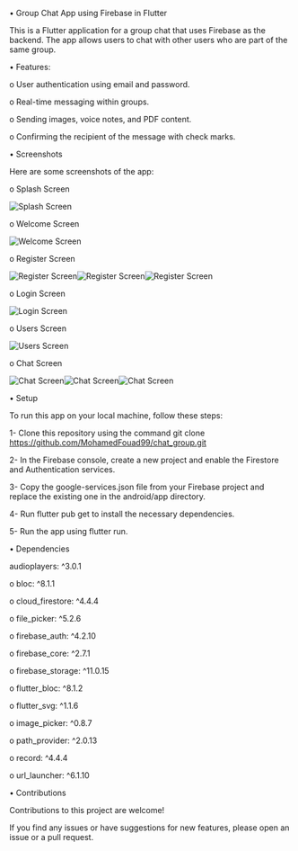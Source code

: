 • Group Chat App using Firebase in Flutter

This is a Flutter application for a group chat that uses Firebase as the backend.
The app allows users to chat with other users who are part of the same group.



• Features:


o  User authentication using email and password.

o  Real-time messaging within groups.

o  Sending images, voice notes, and PDF content.

o  Confirming the recipient of the message with check marks.



• Screenshots


Here are some screenshots of the app:

o Splash Screen


![Splash Screen](assets/images/splash.jpeg)

o Welcome Screen


![Welcome Screen](assets/images/welcome.jpeg)

o Register Screen


![Register Screen](assets/images/register.jpeg)![Register Screen](assets/images/register2.jpeg)![Register Screen](assets/images/register3.jpeg)

o Login Screen


![Login Screen](assets/images/login.jpeg)

o Users Screen


![Users Screen](assets/images/group_member.jpeg)

o Chat Screen


![Chat Screen](assets/images/chat.jpeg)![Chat Screen](assets/images/chat2.jpeg)![Chat Screen](assets/images/chat3.jpeg)




• Setup


To run this app on your local machine, follow these steps:


1- Clone this repository using the command git clone https://github.com/MohamedFouad99/chat_group.git

2- In the Firebase console, create a new project and enable the Firestore and Authentication services.

3- Copy the google-services.json file from your Firebase project and replace the existing one in the android/app directory.

4- Run flutter pub get to install the necessary dependencies.

5- Run the app using flutter run.




• Dependencies



 audioplayers: ^3.0.1
 
 
 o bloc: ^8.1.1
 
 
 o cloud_firestore: ^4.4.4
 
 
 o file_picker: ^5.2.6
 
 
 o firebase_auth: ^4.2.10
 
 
 o firebase_core: ^2.7.1
 
 
 o firebase_storage: ^11.0.15
 

 o flutter_bloc: ^8.1.2
 
 
 o flutter_svg: ^1.1.6
 

 o image_picker: ^0.8.7
 
 
 o path_provider: ^2.0.13
 
 
 o record: ^4.4.4
 
 
 o url_launcher: ^6.1.10
 
 

• Contributions


Contributions to this project are welcome! 

If you find any issues or have suggestions for new features, please open an issue or a pull request.

